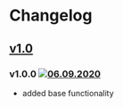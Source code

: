 # Changelog

## [v1.0](https://github.com/d8corp/ajax-mobx/tree/v1.0)
### v1.0.0 [![06.09.2020](https://img.shields.io/date/1599406727)](https://github.com/d8corp/ajax-mobx/tree/v1.0.0)
- added base functionality
